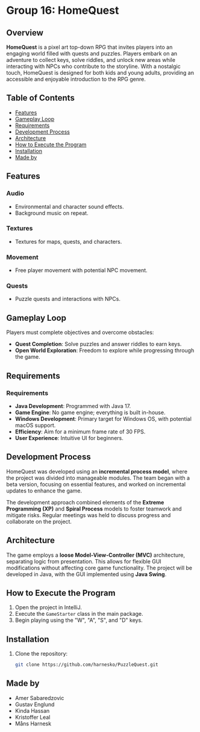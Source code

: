 # Group 16: HomeQuest

## Overview
**HomeQuest** is a pixel art top-down RPG that invites players into an engaging world filled with quests and puzzles. Players embark on an adventure to collect keys, solve riddles, and unlock new areas while interacting with NPCs who contribute to the storyline. With a nostalgic touch, HomeQuest is designed for both kids and young adults, providing an accessible and enjoyable introduction to the RPG genre.

## Table of Contents
- [Features](#features)
- [Gameplay Loop](#gameplay-loop)
- [Requirements](#requirements)
- [Development Process](#development-process)
- [Architecture](#architecture)
- [How to Execute the Program](#how-to-execute-the-program)
- [Installation](#installation)
- [Made by](#made-by)

## Features

### Audio
- Environmental and character sound effects.
- Background music on repeat.

### Textures
- Textures for maps, quests, and characters.

### Movement
- Free player movement with potential NPC movement.

### Quests
- Puzzle quests and interactions with NPCs.

## Gameplay Loop
Players must complete objectives and overcome obstacles:
- **Quest Completion**: Solve puzzles and answer riddles to earn keys.
- **Open World Exploration**: Freedom to explore while progressing through the game.

## Requirements
### Requirements
- **Java Development**: Programmed with Java 17.
- **Game Engine**: No game engine; everything is built in-house.
- **Windows Development**: Primary target for Windows OS, with potential macOS support.
- **Efficiency**: Aim for a minimum frame rate of 30 FPS.
- **User Experience**: Intuitive UI for beginners.

## Development Process
HomeQuest was developed using an **incremental process model**, where the project was divided into manageable modules. The team began with a beta version, focusing on essential features, and worked on incremental updates to enhance the game.

The development approach combined elements of the **Extreme Programming (XP)** and **Spiral Process** models to foster teamwork and mitigate risks. Regular meetings was held to discuss progress and collaborate on the project.

## Architecture
The game employs a **loose Model-View-Controller (MVC)** architecture, separating logic from presentation. This allows for flexible GUI modifications without affecting core game functionality. The project will be developed in Java, with the GUI implemented using **Java Swing**.

## How to Execute the Program
1. Open the project in IntelliJ.
2. Execute the `GameStarter` class in the main package.
3. Begin playing using the "W", "A", "S", and "D" keys.

## Installation
1. Clone the repository:
   ```bash
   git clone https://github.com/harnesko/PuzzleQuest.git

## Made by
- Amer Sabaredzovic
- Gustav Englund
- Kinda Hassan
- Kristoffer Leal
- Måns Harnesk
